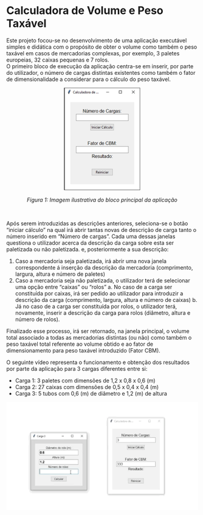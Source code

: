# Calculadora de Volume e Peso Taxável

Este projeto focou-se no desenvolvimento de uma aplicação executável simples e didática com o propósito de obter o volume como também o peso taxável em casos de mercadorias complexas, por exemplo, 3 paletes europeias, 32 caixas pequenas e 7 rolos. <br />
O primeiro bloco de execução da aplicação centra-se em inserir, por parte do utilizador, o número de cargas distintas existentes como também o fator de dimensionalidade a considerar para o cálculo do peso taxável.<br />

<p align="center">
  <img src="https://github.com/nunogabriel11/calculadora_cargas/blob/main/imgs/ui.png?raw=true" width="200" />
</p>

<p align="center">
<i>Figura 1: Imagem ilustrativa do bloco principal da aplicação</i>
</p><br />

Após serem introduzidas as descrições anteriores, seleciona-se o botão “iniciar cálculo” na qual irá abrir tantas novas de descrição de carga tanto o número inserido em “Número de cargas”. Cada uma dessas janelas questiona o utilizador acerca da descrição da carga sobre esta ser paletizada ou não paletizada. e, posteriormente a sua descrição:
1. Caso a mercadoria seja paletizada, irá abrir uma nova janela correspondente á inserção da descrição da mercadoria (comprimento, largura, altura e número de paletes)
2. Caso a mercadoria seja não paletizada, o utilizador terá de selecionar uma opção entre “caixas” ou “rolos”
   a. No caso de a carga ser constituída por caixas, irá ser pedido ao utilizador para introduzir a descrição da carga (comprimento, largura, altura e número de caixas)
   b. Já no caso de a carga ser constituída por rolos, o utilizador terá, novamente, inserir a descrição da carga para rolos (diâmetro, altura e número de rolos).

Finalizado esse processo, irá ser retornado, na janela principal, o volume total associado a todas as mercadorias distintas (ou não) como também o peso taxável total referente ao volume obtido e ao fator de dimensionamento para peso taxável introduzido (Fator CBM).<br />

O seguinte vídeo representa o funcionamento e obtenção dos resultados por parte da aplicação para 3 cargas diferentes entre si:

- Carga 1: 3 paletes com dimensões de 1,2 x 0,8 x 0,6 (m)
- Carga 2: 27 caixas com dimensões de 0,5 x 0,4 x 0,4 (m)
- Carga 3: 5 tubos com 0,6 (m) de diâmetro e 1,2 (m) de altura<br />

<p align="center">
  <img src="https://github.com/nunogabriel11/calculadora_cargas/blob/main/imgs/demo.GIF?raw=true" width="600" />
</p>
